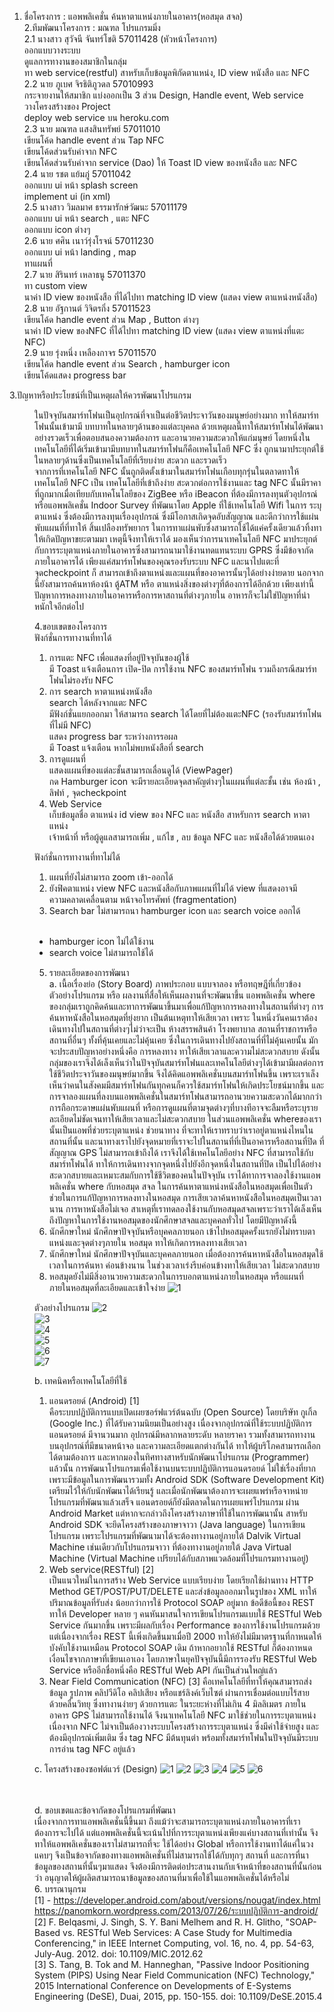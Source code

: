 1. ชื่อโครงการ : แอพพลิเคชั่น ค้นหาตาแหน่งภายในอาคาร(หอสมุด สจล)<br>
2.ทีมพัฒนาโครงการ : มณฑล โปรแกรมมิ่ง<br>
2.1 นางสาว สุวัจนี จันทร์โชติ 57011428 (หัวหน้าโครงการ)<br>
 ออกแบบวางระบบ<br>
 ดูแลการทางานของสมาชิกในกลุ่ม<br>
 ทา web service(restful) สาหรับเก็บข้อมูลพิกัดตาแหน่ง, ID view หนังสือ และ NFC<br>
2.2 นาย ภูเบศ จิรธิติภูวดล 57010993<br>
 กระจายงานให้สมาชิก แบ่งออกเป็น 3 ส่วน Design, Handle event, Web service<br>
 วางโครงสร้างของ Project<br>
 deploy web service บน heroku.com<br>
2.3 นาย มณฑล แสงสินทรัพย์ 57011010<br>
 เขียนโค้ด handle event ส่วน Tap NFC<br>
 เขียนโค้ดส่วนรับค่าจาก NFC<br>
 เขียนโค้ดส่วนรับค่าจาก service (Dao) ให้ Toast ID view ของหนังสือ และ NFC<br>
2.4 นาย รชต แย้มภู่ 57011042<br>
 ออกแบบ ui หน้า splash screen<br>
 implement ui (in xml)<br>
2.5 นางสาว วิมลมาศ ธรรมารักษ์วัฒนะ 57011179<br>
 ออกแบบ ui หน้า search , แตะ NFC<br>
 ออกแบบ icon ต่างๆ<br>
2.6 นาย ศศิน เนาว์รุ่งโรจน์ 57011230<br>
 ออกแบบ ui หน้า landing , map<br>
 ทาแผนที่<br>
2.7 นาย สิรินทร์ เหลาธนู 57011370<br>
 ทา custom view<br>
 นาค่า ID view ของหนังสือ ที่ได้ไปทา matching ID view (แสดง view ตาแหน่งหนังสือ)<br>
2.8 นาย อัฐกานต์ วิจิตรกิ่ง 57011523<br>
 เขียนโค้ด handle event ส่วน Map , Button ต่างๆ<br>
 นาค่า ID view ของNFC ที่ได้ไปทา matching ID view (แสดง view ตาแหน่งที่แตะ NFC)<br>
2.9 นาย รุ่งหนึ่ง เหลืองกาจร 57011570<br>
 เขียนโค้ด handle event ส่วน Search , hamburger icon<br>
 เขียนโค้ดแสดง progress bar<br>

3.ปัญหาหรือประโยชน์ที่เป็นเหตุผลให้ควรพัฒนาโปรแกรม<br>
<p><dd>ในปัจจุบันสมาร์ทโฟนเป็นอุปกรณ์ที่จาเป็นต่อชีวิตประจาวันของมนุษย์อย่างมาก ทาให้สมาร์ทโฟนนั้นเข้ามามี บทบาทในหลายๆด้านของแต่ละบุคคล ด้วยเหตุผลนี้ทาให้สมาร์ทโฟนได้พัฒนาอย่างรวดเร็วเพื่อตอบสนองความต้องการ และอานวยความสะดวกให้แก่มนุษย์ โดยหนึ่งในเทคโนโลยีที่ได้เริ่มเข้ามามีบทบาทในสมาร์ทโฟนก็คือเทคโนโลยี NFC ซึ่ง ถูกนามาประยุกต์ใช้ในหลายๆด้านซึ่งเป็นเทคโนโลยีที่เรียบง่าย สะดวก และรวดเร็ว<br>
<dd>จากการที่เทคโนโลยี NFC นั้นถูกติดตั้งเข้ามาในสมาร์ทโฟนเกือบทุกรุ่นในตลาดทาให้เทคโนโลยี NFC เป็น เทคโนโลยีที่เข้าถึงง่าย สะดวกต่อการใช้งานและ tag NFC นั้นมีราคาที่ถูกมากเมื่อเทียบกับเทคโนโลยีของ ZigBee หรือ iBeacon ที่ต้องมีการลงทุนตัวอุปกรณ์ หรือแอพพลิเคชั่น Indoor Survey ที่พัฒนาโดย Apple ที่ใช้เทคโนโลยี Wifi ในการ ระบุตาแหน่ง ซึ่งต้องมีการลงทุนเรื่องอุปกรณ์ ซึ่งมีโอกาสเกิดจุดอับสัญญาณ และดีกว่าการใช้แผ่นพับแผนที่ที่ทาให้ สิ้นเปลืองทรัพยากร ในการทาแผ่นพับซึ่งสามารถใช้ได้แค่ครั้งเดียวแล้วทิ้งทาให้เกิดปัญหาขยะตามมา เหตุนี้จึงทาให้เราได้ มองเห็นว่าการนาเทคโนโลยี NFC มาประยุกต์กับการระบุตาแหน่งภายในอาคารซึ่งสามารถนามาใช้งานทดแทนระบบ GPRS ซึ่งมีข้อจากัดภายในอาคารได้ เพียงแค่สมาร์ทโฟนของคุณรองรับระบบ NFC และนาไปแตะที่จุดcheckpoint ก็ สามารถเข้าถึงตาแหน่งและแผนที่ของอาคารนั้นๆได้อย่างง่ายดาย นอกจากนี้ยังสามารถค้นหาห้องน้า ตู้ATM หรือ ตาแหน่งสิ่งของต่างๆที่ต้องการได้อีกด้วย เพียงเท่านี้ปัญหาการหลงทางภายในอาคารหรือการหาสถานที่ต่างๆภายใน อาหารก็จะไม่ใช่ปัญหาที่น่าหนักใจอีกต่อไป<br></p>

4.ขอบเขตของโครงการ<br>
ฟังก์ชั่นการทางานที่ทาได้<br>
1. การแตะ NFC เพื่อแสดงที่อยู่ปัจจุบันของผู้ใช้<br>
 มี Toast แจ้งเตือนการ เปิด-ปิด การใช้งาน NFC ของสมาร์ทโฟน รวมถึงกรณีสมาร์ทโฟนไม่รองรับ NFC<br>
2. การ search หาตาแหน่งหนังสือ<br>
 search ได้หลังจากแตะ NFC<br>
 มีฟังก์ชั่นแยกออกมา ให้สามารถ search ได้โดยที่ไม่ต้องแตะNFC (รองรับสมาร์ทโฟนที่ไม่มี NFC)<br>
 แสดง progress bar ระหว่างการรอผล<br>
 มี Toast แจ้งเตือน หากไม่พบหนังสือที่ search<br>
3. การดูแผนที่<br>
 แสดงแผนที่ของแต่ละชั้นสามารถเลื่อนดูได้ (ViewPager)<br>
 กด Hamburger icon จะมีรายละเอียดจุดสาคัญต่างๆในแผนที่แต่ละชั้น เช่น ห้องน้า , ลิฟท์ , จุดcheckpoint<br>
4. Web Service<br>
 เก็บข้อมูลชื่อ ตาแหน่ง id view ของ NFC และ หนังสือ สาหรับการ search หาตาแหน่ง<br>
 เจ้าหน้าที่ หรือผู้ดูแลสามารถเพิ่ม , แก้ไข , ลบ ข้อมูล NFC และ หนังสือได้ด้วยตนเอง<br>

ฟังก์ชั่นการทางานที่ทาไม่ได้<br>
1. แผนที่ยังไม่สามารถ zoom เข้า-ออกได้<br>
2. ยังฟิคตาแหน่ง view NFC และหนังสือกับภาพแผนที่ไม่ได้ view ที่แสดงอาจมีความคลาดเคลื่อนตาม
หน้าจอโทรศัพท์ (fragmentation)<br>
3. Search bar ไม่สามารถนา hamburger icon และ search voice ออกได้<br><br>
- hamburger icon ไม่ได้ใช้งาน<br>
- search voice ไม่สามารถใช้ได้<br>

5. รายละเอียดของการพัฒนา<br>
a. เนื้อเรื่องย่อ (Story Board) ภาพประกอบ แบบจาลอง หรือทฤษฎีที่เกี่ยวข้อง ตัวอย่างโปรแกรม หรือ
ผลงานที่สื่อให้เห็นผลงานที่จะพัฒนาขึ้น
แอพพลิเคชั่น where ของกลุ่มเราถูกคิดค้นและทาการพัฒนาขึ้นมาเพื่อแก้ปัญหาการหลงทางในสถานที่ต่างๆ การค้นหาหนังสือในหอสมุดที่ยุ่งยาก เป็นต้นเหตุทาให้เสียเวลา เพราะ ในหนึ่งวันคนเราต้องเดินทางไปในสถานที่ต่างๆไม่ว่าจะเป็น ห้างสรรพสินค้า โรงพยาบาล สถานที่ราชการหรือสถานที่อื่นๆ ทั้งที่คุ้นเคยและไม่คุ้นเคย ซึ่งในการเดินทางไปยังสถานที่ที่ไม่คุ้นเคยนั้น มักจะประสบปัญหาอย่างหนึ่งคือ การหลงทาง ทาให้เสียเวลาและความไม่สะดวกสบาย ดังนั้นกลุ่มของเราจึงได้เล็งเห็นว่าในปัจจุบันสมาร์ทโฟนและเทคโนโลยีต่างๆได้เข้ามามีผลต่อการใช้ชีวิตประจาวันของมนุษย์มากขึ้น จึงได้คิดแอพพลิเคชั่นบนสมาร์ทโฟนขึ้น เพราะเราเล็งเห็นว่าคนในสังคมมีสมาร์ทโฟนกันทุกคนก็ควรใช้สมาร์ทโฟนให้เกิดประโยชน์มากขึ้น และการจาลองแผนที่ลงบนแอพพลิเคชั่นในสมาร์ทโฟนสามารถอานวยความสะดวกได้มากกว่าการถือกระดาษแผ่นพับแผนที่ หรือการดูแผนที่ตามจุดต่างๆที่บางทีอาจจะลืมหรือระบุรายละเอียดไม่ชัดเจนทาให้เสียเวลาและไม่สะดวกสบาย ในส่วนแอพพลิเคชั่น whereของเรานั้นเป็นแอพที่ช่วยระบุตาแหน่ง ช่วยนาทาง ที่จะทาให้เราทราบว่าเราอยู่ตาแหน่งไหนในสถานที่นั้น และนาทางเราไปยังจุดหมายที่เราจะไปในสถานที่ที่เป็นอาคารหรือสถานที่ปิด ที่สัญญาณ GPS ไม่สามารถเข้าถึงได้ เราจึงได้ใช้เทคโนโลยีอย่าง NFC ที่สามารถใช้กับสมาร์ทโฟนได้ ทาให้การเดินทางจากจุดหนึ่งไปยังอีกจุดหนึ่งในสถานที่ปิด เป็นไปได้อย่างสะดวกสบายและเหมาะสมกับการใช้ชีวิตของคนในปัจจุบัน เราได้ทาการจาลองใช้งานแอพพลิเคชั่น where กับหอสมุด สจล ในการค้นหาตาแหน่งหนังสือในหอสมุดเพื่อเป็นตัวช่วยในการแก้ปัญหาการหลงทางในหอสมุด การเสียเวลาค้นหาหนังสือในหอสมุดเป็นเวลานาน การหาหนังสือไม่เจอ สาเหตุที่เราทดลองใช้งานกับหอสมุดสจลเพราะว่าเราได้เล็งเห็นถึงปัญหาในการใช้งานหอสมุดของนักศึกษาสจลและบุคคลทั่วไป โดยมีปัญหาดังนี้
1. นักศึกษาใหม่ นักศึกษาปัจจุบันหรือบุคคลภายนอก เข้าไปหอสมุดครั้งแรกยังไม่ทราบตาแหน่งและจุดต่างๆภายใน
หอสมุด ทาให้เกิดการหลงทางเสียเวลา
2. นักศึกษาใหม่ นักศึกษาปัจจุบันและบุคคลภายนอก เมื่อต้องการค้นหาหนังสือในหอสมุดใช้เวลาในการค้นหา
ค่อนข้างนาน ในช่วงเวลาเร่งรีบค่อนข้างทาให้เสียเวลา ไม่สะดวกสบาย
3. หอสมุดยังไม่มีสิ่งอานวยความสะดวกในการบอกตาแหน่งภายในหอสมุด หรือแผนที่ภายในหอสมุดที่ละเอียดและเข้าใจง่าย
![1](https://cloud.githubusercontent.com/assets/17375561/21300727/49b44062-c5d9-11e6-835c-17558af238c8.jpg)<br>


ตัวอย่างโปรแกรม
![2](https://cloud.githubusercontent.com/assets/17375561/21301274/a86f79fa-c5de-11e6-8dae-1287da6bfa6e.jpg)<br>
![3](https://cloud.githubusercontent.com/assets/17375561/21301344/45fdedb4-c5df-11e6-8405-ae37a0a5472a.jpg)<br>
![4](https://cloud.githubusercontent.com/assets/17375561/21301346/4600e316-c5df-11e6-86c7-6884031e0ed0.jpg)<br>
![5](https://cloud.githubusercontent.com/assets/17375561/21301342/45f8adc2-c5df-11e6-9f74-2bd68c28b102.jpg)<br>
![6](https://cloud.githubusercontent.com/assets/17375561/21301343/45fa0474-c5df-11e6-860d-2bcd99538397.jpg)<br>
![7](https://cloud.githubusercontent.com/assets/17375561/21301345/45fe2018-c5df-11e6-9c80-95b0e3d7cc1c.jpg)<br>

b. เทคนิคหรือเทคโนโลยีที่ใช้<br>
1) แอนดรอยด์ (Android) [1]<br>
คือระบบปฏิบัติการแบบเปิดเผยซอร์ฟแวร์ต้นฉบับ (Open Source) โดยบริษัท กูเกิ้ล (Google Inc.) ที่ได้รับความนิยมเป็นอย่างสูง เนื่องจากอุปกรณ์ที่ใช้ระบบปฏิบัติการแอนดรอยด์ มีจานวนมาก อุปกรณ์มีหลากหลายระดับ หลายราคา รวมทั้งสามารถทางานบนอุปกรณ์ที่มีขนาดหน้าจอ และความละเอียดแตกต่างกันได้ ทาให้ผู้บริโภคสามารถเลือกได้ตามต้องการ
และหากมองในทิศทางสาหรับนักพัฒนาโปรแกรม (Programmer) แล้วนั้น การพัฒนาโปรแกรมเพื่อใช้งานบนระบบปฏิบัติการแอนดรอยด์ ไม่ใช่เรื่องที่ยาก เพราะมีข้อมูลในการพัฒนารวมทั้ง Android SDK (Software Development Kit) เตรียมไว้ให้กับนักพัฒนาได้เรียนรู้ และเมื่อนักพัฒนาต้องการจะเผยแพร่หรือจาหน่ายโปรแกรมที่พัฒนาแล้วเสร็จ แอนดรอยด์ก็ยังมีตลาดในการเผยแพร่โปรแกรม ผ่าน Android Market แต่หากจะกล่าวถึงโครงสร้างภาษาที่ใช้ในการพัฒนานั้น สาหรับ Android SDK จะยึดโครงสร้างของภาษาจาวา (Java language) ในการเขียนโปรแกรม เพราะโปรแกรมที่พัฒนามาได้จะต้องทางานอยู่ภายใต้ Dalvik Virtual Machine เช่นเดียวกับโปรแกรมจาวา ที่ต้องทางานอยู่ภายใต้ Java Virtual Machine (Virtual Machine เปรียบได้กับสภาพแวดล้อมที่โปรแกรมทางานอยู่)<br>
2) Web service(RESTful) [2]<br>
เป็นแนวใหม่ในการสร้าง Web Service แบบเรียบง่าย โดยเรียกใช้ผ่านทาง HTTP Method GET/POST/PUT/DELETE และส่งข้อมูลออกมาในรูปของ XML ทาให้ปริมาณข้อมูลที่รับส่ง น้อยกว่าการใช้ Protocol SOAP อยู่มาก ข้อดีข้อนี้ของ REST ทาให้ Developer หลาย ๆ คนหันมาสนใจการเขียนโปรแกรมแบบใช้ RESTful Web Service กันมากขึ้น เพราะมีผลกับเรื่อง Performance ของการใช้งานโปรแกรมด้วย แต่เนื่องจากเรื่อง REST นี้เพิ่งเกิดขึ้นมาเมื่อปี 2000 ทาให้ยังไม่มีมาตรฐานที่กาหนดให้บังคับใช้งานเหมือน Protocol SOAP เดิม ถ้าหากอยากใช้ RESTful ก็ต้องกาหนดเงื่อนไขจากภาษาที่เขียนเอาเอง โดยภาษาในยุคปัจจุบันนี้มีการรองรับ RESTful Web Service หรืออีกชื่อหนึ่งคือ RESTful Web API กันเป็นส่วนใหญ่แล้ว <br>
3) Near Field Communication (NFC) [3] คือเทคโนโลยีที่ทาให้คุณสามารถส่งข้อมูล รูปภาพ คลิปวีดิโอ คลิปเสียง หรือแชร์ลิงค์เว็บไซต์ ผ่านการเชื่อมต่อแบบไร้สาย ด้วยคลื่นวิทยุ ซึ่งทางานง่ายๆ ด้วยการแตะ ในระยะห่างที่ไม่เกิน 4 มิลลิเมตร ภายในอาคาร GPS ไม่สามารถใช้งานได้ จึงนาเทคโนโลยี NFC มาใช้ช่วยในการระบุตาแหน่ง เนื่องจาก NFC ไม่จาเป็นต้องวางระบบโครงสร้างการระบุตาแหน่ง ซึ่งมีค่าใช้จ่ายสูง และต้องมีอุปกรณ์เพิ่มเติม ซึ่ง tag NFC มีต้นทุนต่า พร้อมทั้งสมาร์ทโฟนในปัจจุบันมีระบบการอ่าน tag NFC อยู่แล้ว<br>

c. โครงสร้างของซอฟต์แวร์ (Design)
![1](https://cloud.githubusercontent.com/assets/17375561/21301495/98af7c3e-c5e0-11e6-91c4-2aaa8323b6a3.jpg)
![2](https://cloud.githubusercontent.com/assets/17375561/21301500/98b2248e-c5e0-11e6-87a3-7178890cd4b0.jpg)
![3](https://cloud.githubusercontent.com/assets/17375561/21301499/98b147e4-c5e0-11e6-81f3-dc81ce68901e.jpg)
![4](https://cloud.githubusercontent.com/assets/17375561/21301498/98b0d7d2-c5e0-11e6-98f3-0cedc93b6280.jpg)
![5](https://cloud.githubusercontent.com/assets/17375561/21301496/98af881e-c5e0-11e6-9423-3255f2e0e93c.jpg)
![6](https://cloud.githubusercontent.com/assets/17375561/21301497/98afb3e8-c5e0-11e6-8d34-9bb0249e6b8e.jpg)<br><br><br>

d. ขอบเขตและข้อจากัดของโปรแกรมที่พัฒนา<br>
เนื่องจากการทาแอพพลิเคชั่นนี้ขึ้นมา ถึงแม้ว่าจะสามารถระบุตาแหน่งภายในอาคารที่เราต้องการจะไปได้ แต่แอพพลิเคชั่นนี้จะเน้นไปที่การระบุตาแหน่งเพียงแค่บางสถานที่เท่านั้น จึงทาให้แอพพลิเคชั่นของเราไม่สามารถที่จะ ใช้ได้อย่าง Global หรือการใช้งานทาได้แค่ในวงแคบๆ จึงเป็นข้อจากัดของทางแอพพลิเคชั่นที่ไม่สามารถใช้ได้กับทุกๆ สถานที่ และการที่นาข้อมูลของสถานที่นั้นๆมาแสดง จึงต้องมีการติดต่อประสานงานกับเจ้าหน้าที่ของสถานที่นั้นก่อนว่า อนุญาตให้ผู้ผลิตสามารถนาข้อมูลของสถานที่มาเพื่อใช้ในแอพพลิเคชั่นได้หรือไม่<br>
6. บรรณานุกรม<br>
[1] - https://developer.android.com/about/versions/nougat/index.html<br>
        https://panomkorn.wordpress.com/2013/07/26/ระบบปฏิบัติการ-android/<br>
[2] F. Belqasmi, J. Singh, S. Y. Bani Melhem and R. H. Glitho, "SOAP-Based vs. RESTful Web Services: A Case Study for Multimedia Conferencing," in IEEE Internet Computing, vol. 16, no. 4, pp. 54-63, July-Aug. 2012. doi: 10.1109/MIC.2012.62<br>
[3] S. Tang, B. Tok and M. Hanneghan, "Passive Indoor Positioning System (PIPS) Using Near Field Communication (NFC) Technology," 2015 International Conference on Developments of E-Systems Engineering (DeSE), Duai, 2015, pp. 150-155. doi: 10.1109/DeSE.2015.4<br>
